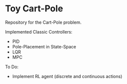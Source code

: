 # Toy Cart-Pole

Repository for the Cart-Pole problem.

Implemented Classic Controllers:
* PID
* Pole-Placement in State-Space
* LQR
* MPC 

To Do:
* Implement RL agent (discrete and continuous actions)
